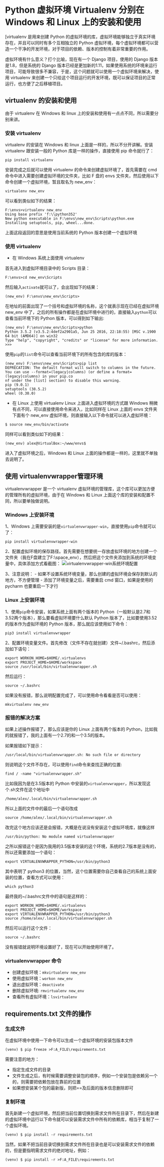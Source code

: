 # Python 虚拟环境 Virtualenv 分别在 Windows 和 Linux 上的安装和使用

[virtualenv 是用来创建 Python 的虚拟环境的库，虚拟环境能够独立于真实环境存在，并且可以同时有多个互相独立的 Python 虚拟环境，每个虚拟环境都可以营造一个干净的开发环境，对于项目的依赖、版本的控制有着非常重要的作用。

虚拟环境有什么意义？打个比喻，现在有一个 Django 项目，使用的 Django 版本是1.8，但是系统的 Django 版本已经是更加新的1.11，如果使用系统的环境来运行项目，可能导致很多不兼容，于是，这个问题就可以使用一个虚拟环境来解决，使用 virtualenv 来创建一个只给这个项目运行的开发环境，既可以保证项目的正常运行，也方便了之后移植项目。

## virtualenv 的安装和使用
由于 virtualenv 在 Windows 和 linux 上的安装和使用有一点点不同，所以需要分别来讲。

### 安装 virtualenv
virtualenv 的安装在 Windows 和 linux 上面是一样的，所以不分开讲解。安装 virtualenv 跟安装一般的 Python 库是一样的操作，直接使用 pip 命令就行了：

```shell
pip install virtualenv
```
安装完成之后就可以使用 virtualenv 的命令来创建虚拟环境了，首先需要在 cmd 命令中进入需要创建虚拟环境的文件夹，比如 F 盘的 envs 文件夹，然后使用以下命令创建一个虚拟环境，暂且取名为 new_env：

```shell
virtualenv new_env
```
可以看到类似如下的结果：

```text
F:\envs>virtualenv new_env
Using base prefix 'f:\\python352'
New python executable in F:\envs\new_env\Scripts\python.exe
Installing setuptools, pip, wheel...done.

```
上面这段返回的意思是使用当前系统的 Python 版本创建一个虚拟环境

### 使用 virtualenv
- 在 Windows 系统上面使用 virtualenv

首先进入到虚拟环境目录中的 Scripts 目录：

```text
F:\envs>cd new_env\Scripts
```
然后输入`activate`就可以了，会出现如下的结果：

```text
(new_env) F:\envs\new_env\Scripts>
```
在地址的前面出现了一个括号和虚拟环境的名称，这个就表示现在已经在虚拟环境 new_env 中了，之后的所有操作都是在虚拟环境中进行的，直接输入`python`可以查看当前环境下的 Python 版本，可以得到如下输出:

```text
(new_env) F:\envs\new_env\Scripts>python
Python 3.5.2 (v3.5.2:4def2a2901a5, Jun 25 2016, 22:18:55) [MSC v.1900 64 bit (AMD64)] on win32
Type "help", "copyright", "credits" or "license" for more information.
>>>

```
使用`pip`的`list`命令可以查看当前环境下的所有包含的库的版本：

```text
(new_env) F:\envs\new_env\Scripts>pip list
DEPRECATION: The default format will switch to columns in the future. You can use --format=(legacy|columns) (or define a format=(legacy|columns) in your pip.co
nf under the [list] section) to disable this warning.
pip (9.0.1)
setuptools (38.5.2)
wheel (0.30.0)
```

- 在 Linux 上使用 virtualenv
Linux 上面进入虚拟环境的方式跟 Windows 稍微有点不同，可以直接使用命令来进入，比如同样在 Linux 上面的 envs 文件夹下面有个 new_env 虚拟环境，则直接输入以下命令就可以进入虚拟环境：

```shell
$ source new_env/bin/activate
```
同样可以看到类似如下的结果：

```shell
(new_env) alex@VirtualBox:~/www/envs$ 
```
进入了虚拟环境之后，Windows 和 Linux 上面的操作都是一样的，这里就不单独去说明了。

## 使用 virtualenvwrapper管理环境
virtualenvwrapper 是一个 virtualenv 虚拟环境的管理库，这个库可以更加方便的管理所有的虚拟环境，由于在 Windows 和 Linux 上面这个库的安装和配置不同，所以要单独做说明。

### Windows 上安装环境
1、Windows 上需要安装的是`virtualenvwrapper-win`，直接使用`pip`命令就可以了：

```shell
pip install virtualenvwrapper-win
```
2、配置虚拟环境的保存路径。首先需要在想要统一存放虚拟环境的地方创建一个文件夹（我在F盘建立了F:\space_env），然后把这个文件夹添加到系统的环境变量中，具体添加方式看截图：
![virtualenvwrapper-win系统环境配置](https://cdn.jsdelivr.net/gh/Hopetree/blog-img@main/article/180414/virtualenv001.png)

3、注意说明：
    - 如果不设置系统环境变量，那么创建的虚拟环境会保存到默认的地方，不方便管理
    - 添加了环境变量之后，需要重启 cmd 窗口，如果是使用的 pycharm 也要重启一下才行

### Linux 上安装环境
1、使用`pip`命令安装，如果系统上面有两个版本的 Python（一般默认是2.7和3.52两个版本），那么要看虚拟环境要什么默认 Python 版本了，比如要使用3.52的版本作为虚拟环境的 Python 版本，那么就应该使用如下命令：
```shell
pip3 install virtualenvwrapper
```

2、配置环境变量文件。首先修改（文件不存在就创建）文件~/.bashrc，然后添加如下语句：

```shell
export WORKON_HOME=$HOME/.virtualenvs
export PROJECT_HOME=$HOME/workspace
source /usr/local/bin/virtualenvwrapper.sh
```
然后运行：

```shell
source ~/.bashrc
```
如果没有报错，那么说明配置完成了，可以使用命令看看是否可以使用：

```shell
mkvirtualenv new_env
```

### 报错的解决方案
如果上述操作报错了，那么应该是你的 Linux 上面有两个版本的 Python，比如我的就报错了，我的上面有一个2.7的和一个3.5的版本。

如果报错如下提示：

```shell
/usr/local/bin/virtualenvwrapper.sh: No such file or directory
```
则说明这个文件不存在，可以使用`find`命令来查找正确的位置:

```shell
find / -name "virtualenvwrapper.sh"
```
比如我因为是在3.5版本的 Python 中安装的`virtualenvwrapper`，所以发现这个.sh文件在这个地址中

```shell
/home/alex/.local/bin/virtualenvwrapper.sh
```
所以上面的文件中的最后一个语句改成

```shell
source /home/alex/.local/bin/virtualenvwrapper.sh
```
改完这个地方应该还是会报错，大概是在说没有安装这个虚拟环境库，就像这样

```shell
/usr/bin/python: No module named virtualenvwrapper

```
之所以报错这个是因为我用的3.5版本安装的这个环境，系统的2.7版本是没有的，所以还需要添加一个语句：
```shell
export VIRTUALENVWRAPPER_PYTHON=/usr/bin/python3
```
其中表明了 python3 的位置，当然，这个位置需要你自己查看自己的系统上面安装的位置，查看方式可以使用：

```shell
which python3
```
最终我的~/.bashrc文件中的语句是这样的：

```shell
export WORKON_HOME=$HOME/.virtualenvs
export PROJECT_HOME=$HOME/workspace
export VIRTUALENVWRAPPER_PYTHON=/usr/bin/python3
source /home/alex/.local/bin/virtualenvwrapper.sh
```
然后可以运行这个文件：

```shell
source ~/.bashrc
```
没有报错就说明环境设置好了，现在可以开始使用环境了。

### virtualenvwrapper 命令
- 创建虚拟环境：`mkvirtualenv new_env`
- 使用虚拟环境：`workon new_env`
- 退出虚拟环境：`deactivate`
- 删除虚拟环境: `rmvirtualenv new_env`
- 查看所有虚拟环境：`lsvirtualenv`

## requirements.txt 文件的操作
### 生成文件

在虚拟环境中使用一下命令可以生成一个虚拟环境的安装包版本文件

```shell
(venv) $ pip freeze >F:A_FILE\requirements.txt
```
需要注意的地方：

- 指定生成文件的目录
- 文件生成之后，有时候需要调整安装包的顺序，例如一个安装包是依赖另一个的，则需要把依赖包放在靠前的位置
- 如果想安装某个包的最新版，则把==及后面的版本信息删除即可

### 复制环境

首先新建一个虚拟环境，然后把当前位置切换到需求文件所在目录下，然后在新建的虚拟环境中运行以下命令就可以安装需求文件中所有的依赖库，相当于复制了一个虚拟环境。

```shell
(venv) $ pip install -r requirements.txt
```
当然，如果不把当前目录切换到需求文件所在目录也是可以安装需求文件的依赖的，但是要指明需求文件的绝对地址，例如：

```shell
(venv) $ pip install -r >F:A_FILE\requirements.txt
```